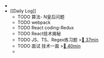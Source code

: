 -
- [[Daily Log]]
	- TODO 算法- N皇后问题
	- TODO webpack
	- TODO React coding-Redux
	- TODO React技术揭秘
	- TODO JS、TS、Regex练习题 >[🍅 37min](#agenda-pomo://?t=f-1689046382788-1500%2Cp-1689048273429-677)
	- TODO 面试 技术一面 >[🍅 40min](#agenda-pomo://?t=f-1689005037443-1500%2Cp-1689007960234-876)
	-
